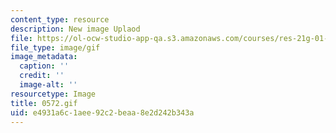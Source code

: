 ```yaml
---
content_type: resource
description: New image Uplaod
file: https://ol-ocw-studio-app-qa.s3.amazonaws.com/courses/res-21g-01-kana-spring-2010/e4931a6c1aee92c2beaa8e2d242b343a_0572.gif
file_type: image/gif
image_metadata:
  caption: ''
  credit: ''
  image-alt: ''
resourcetype: Image
title: 0572.gif
uid: e4931a6c-1aee-92c2-beaa-8e2d242b343a
---
```

